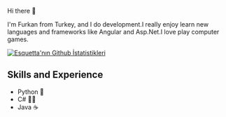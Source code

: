 Hi there  👋


I'm Furkan from Turkey, and I do  development.I really enjoy learn new languages and  frameworks like Angular and
Asp.Net.I love play computer games.

[![Esquetta'nın Github İstatistikleri](https://github-readme-stats.vercel.app/api?username=Esquetta)](https://github.com/anuraghazra/github-readme-stats)

## Skills and Experience

* Python 🐍
* C# 👨‍💻
* Java ☕

